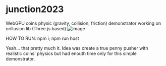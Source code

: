 # junction2023
WebGPU coins physic (gravity, collision, friction) demonstrator 
working on orillusion lib (Three.js based)
![image](https://github.com/WinLen/junction2023/assets/20709999/3c1d12d0-1dee-4659-8cba-3a1d6ceac726)


HOW TO RUN:
npm i; 
npm run host

Yeah... that pretty much it. Idea was create a true penny pusher with realistic coins' physics but had enouth time only for this simple demonstrator. 
